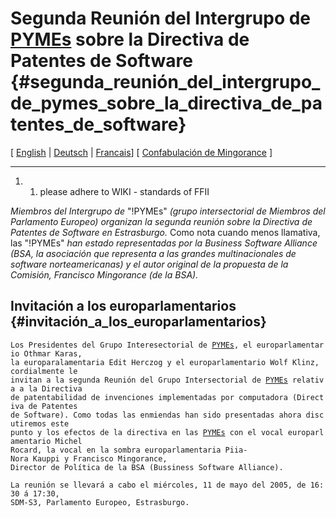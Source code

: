 # Segunda Reunión del Intergrupo de [PYMEs](PYMEs "wikilink") sobre la Directiva de Patentes de Software {#segunda_reunión_del_intergrupo_de_pymes_sobre_la_directiva_de_patentes_de_software}

\[ [ English](Karas0505En "wikilink") \| [
Deutsch](Karas0505De "wikilink") \| [
Francais](Karas0505Fr "wikilink")\] \[ [Confabulación de
Mingorance](http://petition.eurolinux.org/pr/pr17.html?LANG=en "wikilink")
\]

------------------------------------------------------------------------

1.  1.  please adhere to WIKI - standards of FFII

*Miembros del Intergrupo de* \"!PYMEs\" *(grupo intersectorial de
Miembros del Parlamento Europeo) organizan la segunda reunión sobre la
Directiva de Patentes de Software en Estrasburgo.* Como nota cuando
menos llamativa, las \"!PYMEs\" *han estado representadas por la
Business Software Alliance (BSA, la asociación que representa a las
grandes multinacionales de software norteamericanas) y el autor original
de la propuesta de la Comisión, Francisco Mingorance (de la BSA).*

## Invitación a los europarlamentarios {#invitación_a_los_europarlamentarios}

`Los Presidentes del Grupo Interesectorial de `[`PYMEs`](PYMEs "wikilink")`, el europarlamentario Othmar Karas, `\
`la europaralamentaria Edit Herczog y el europarlamentario Wolf Klinz, cordialmente le`\
`invitan a la segunda Reunión del Grupo Intersectorial de `[`PYMEs`](PYMEs "wikilink")` relativa a la Directiva`\
`de patentabilidad de invenciones implementadas por computadora (Directiva de Patentes`\
`de Software). Como todas las enmiendas han sido presentadas ahora discutiremos este`\
`punto y los efectos de la directiva en las `[`PYMEs`](PYMEs "wikilink")` con el vocal europarlamentario Michel`\
`Rocard, la vocal en la sombra europarlamentaria Piia-Nora Kauppi y Francisco Mingorance,`\
`Director de Política de la BSA (Bussiness Software Alliance).`

`La reunión se llevará a cabo el miércoles, 11 de mayo del 2005, de 16:30 á 17:30,`\
`SDM-S3, Parlamento Europeo, Estrasburgo.`
